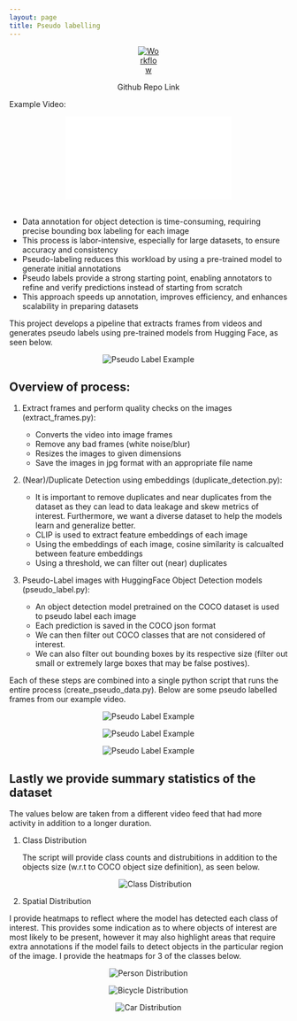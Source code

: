 ```yaml
---
layout: page
title: Pseudo labelling
---
```


<p style="text-align: center;">
  <a href="https://github.com/cathaoiragnew/Pseudo_Label_Video_Frames" target="_blank">
    <img src="/assets/img/git_icon_.png" alt="Workflow" style="max-width: 7.5%; height: auto;" />
  </a>
</p>
<p style="text-align: center;">Github Repo Link</p>

Example Video:

   <center>
   <!-- Video Container (Responsive) -->
   <div class="responsive-video">
     <iframe src="/assets/img/street_video_.mp4" type="video/mp4" 
             title="YouTube video player" 
             frameborder="0" 
             allow="accelerometer; autoplay; clipboard-write; encrypted-media; gyroscope; picture-in-picture; web-share" 
             referrerpolicy="strict-origin-when-cross-origin" 
             allowfullscreen></iframe>
   </div>
   </center>

   <br>

- Data annotation for object detection is time-consuming, requiring precise bounding box labeling for each image
- This process is labor-intensive, especially for large datasets, to ensure accuracy and consistency
- Pseudo-labeling reduces this workload by using a pre-trained model to generate initial annotations
- Pseudo labels provide a strong starting point, enabling annotators to refine and verify predictions instead of starting from scratch
- This approach speeds up annotation, improves efficiency, and enhances scalability in preparing datasets

This project develops a pipeline that extracts frames from videos and generates pseudo labels using pre-trained models from Hugging Face, as seen below.

   <p style="text-align: center;">
     <img src="/assets/img/example_1.jpg" alt="Pseudo Label Example" style="max-width: 100%; height: auto;" />
   </p>

## Overview of process:

1. Extract frames and perform quality checks on the images (extract_frames.py):
    
    - Converts the video into image frames
    - Remove any bad frames (white noise/blur)
    - Resizes the images to given dimensions
    - Save the images in jpg format with an appropriate file name
  
2. (Near)/Duplicate Detection using embeddings (duplicate_detection.py):
    
    - It is important to remove duplicates and near duplicates from the dataset as they can lead to data leakage and skew metrics of interest. Furthermore, we want a diverse dataset to help the models learn and           generalize better. 
    - CLIP is used to extract feature embeddings of each image
    - Using the embeddings of each image, cosine similarity is calcualted between feature embeddings
    - Using a threshold, we can filter out (near) duplicates

3.  Pseudo-Label images with HuggingFace Object Detection models (pseudo_label.py):
    
    - An object detection model pretrained on the COCO dataset is used to pseudo label each image
    - Each prediction is saved in the COCO json format
    - We can then filter out COCO classes that are not considered of interest.
    - We can also filter out bounding boxes by its respective size (filter out small or extremely large boxes that may be false postives).  


Each of these steps are combined into a single python script that runs the entire process (create_pseudo_data.py). Below are some pseudo labelled frames from our example video.

   <p style="text-align: center;">
     <img src="/assets/img/run_script.png" alt="Pseudo Label Example" style="max-width: 100%; height: auto;" />
   </p>

   
   <p style="text-align: center;">
     <img src="/assets/img/example_2.jpg" alt="Pseudo Label Example" style="max-width: 100%; height: auto;" />
   </p> 

   <p style="text-align: center;">
     <img src="/assets/img/example_3.jpg" alt="Pseudo Label Example" style="max-width: 100%; height: auto;" />
   </p> 


## Lastly we provide summary statistics of the dataset

The values below are taken from a different video feed that had more activity in addition to a longer duration.

1. Class Distribution
   
   The script will provide class counts and distrubitions in addition to the objects size (w.r.t to COCO object size definition), as seen below. 

   <p style="text-align: center;">
     <img src="/assets/img/summary_stats.png" alt="Class Distribution" style="max-width: 100%; height: auto;" />
   </p>

2. Spatial Distribution
   
I provide heatmaps to reflect where the model has detected each class of interest. This provides some indication as to where objects of interest are most likely to be present, however it may also highlight areas that require extra annotations if the model fails to detect objects in the particular region of the image. I provide the heatmaps for 3 of the classes below.

   <p style="text-align: center;">
     <img src="/assets/img/heatmap_class_0_person.png" alt="Person Distribution" style="max-width: 100%; height: auto;" />
   </p>

   <p style="text-align: center;">
     <img src="/assets/img/heatmap_class_1_bicycle.png" alt="Bicycle Distribution" style="max-width: 100%; height: auto;" />
   </p>

   <p style="text-align: center;">
     <img src="/assets/img/heatmap_class_2_car.png" alt="Car Distribution" style="max-width: 100%; height: auto;" />
   </p>
